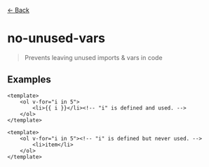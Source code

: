 [&#x2190; Back](./)
# no-unused-vars

> Prevents leaving unused imports & vars in code

 

## Examples

<code-highlight>
 
<div slot="correct">

```vue
<template>
    <ol v-for="i in 5">
        <li>{{ i }}</li><!-- "i" is defined and used. -->
    </ol>
</template>

```

</div>

 
<div slot="incorrect">

```vue
<template>
    <ol v-for="i in 5"><!-- "i" is defined but never used. -->
        <li>item</li>
    </ol>
</template>

```

</div>

 
</code-highlight>

